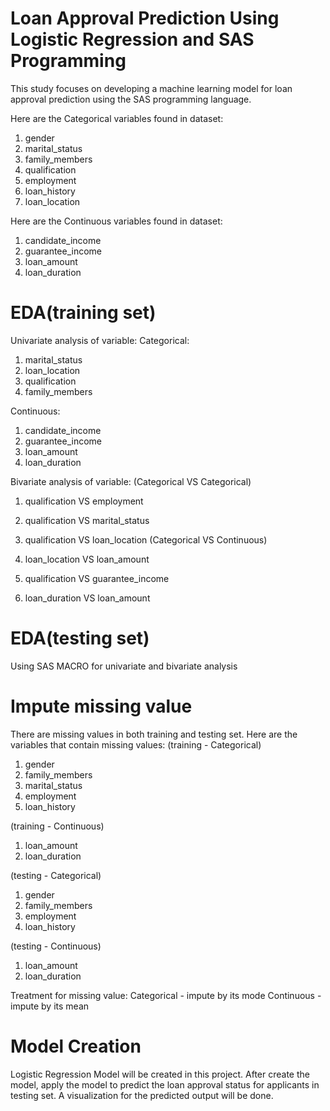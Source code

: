 # Loan Approval Prediction Using Logistic Regression and SAS Programming
This study focuses on developing a machine learning model for loan approval prediction using the SAS programming language. 

Here are the Categorical variables found in dataset:
1. gender
2. marital_status
3. family_members
4. qualification
5. employment
6. loan_history
7. loan_location

Here are the Continuous variables found in dataset:
1. candidate_income
2. guarantee_income
3. loan_amount
4. loan_duration

# EDA(training set)
Univariate analysis of variable:
Categorical: 
1. marital_status
2. loan_location
3. qualification
4. family_members

Continuous:
1. candidate_income
2. guarantee_income
3. loan_amount
4. loan_duration

Bivariate analysis of variable:
(Categorical VS Categorical)
1. qualification VS employment
2. qualification VS marital_status
3. qualification VS loan_location
(Categorical VS Continuous)

1. loan_location VS loan_amount
2. qualification VS guarantee_income
3. loan_duration VS loan_amount

# EDA(testing set)
Using SAS MACRO for univariate and bivariate analysis

# Impute missing value
There are missing values in both training and testing set.
Here are the variables that contain missing values:
(training - Categorical)
1. gender
2. family_members
3. marital_status
4. employment
5. loan_history

(training - Continuous)
1. loan_amount
2. loan_duration

(testing - Categorical)
1. gender
2. family_members
3. employment
4. loan_history

(testing - Continuous)
1. loan_amount
2. loan_duration

Treatment for missing value:
Categorical - impute by its mode
Continuous - impute by its mean

# Model Creation
Logistic Regression Model will be created in this project.
After create the model, apply the model to predict the loan approval status for 
applicants in testing set.
A visualization for the predicted output will be done.